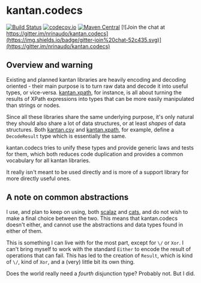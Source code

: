 # kantan.codecs

[![Build Status](https://travis-ci.org/nrinaudo/kantan.codecs.svg?branch=master)](https://travis-ci.org/nrinaudo/kantan.codecs)
[![codecov.io](http://codecov.io/github/nrinaudo/kantan.codecs/coverage.svg?branch=master)](http://codecov.io/github/nrinaudo/kantan.codecs)
[![Maven Central](https://maven-badges.herokuapp.com/maven-central/com.nrinaudo/kantan.codecs_2.11/badge.svg)](https://maven-badges.herokuapp.com/maven-central/com.nrinaudo/kantan.codecs_2.11)
[![Join the chat at https://gitter.im/nrinaudo/kantan.codecs](https://img.shields.io/badge/gitter-join%20chat-52c435.svg)](https://gitter.im/nrinaudo/kantan.codecs)


## Overview and warning
Existing and planned kantan libraries are heavily encoding and decoding oriented - their main purpose is to turn
raw data and decode it into useful types, or vice-versa. [kantan.xpath](https://github.com/nrinaudo/kantan.xpath), for
instance, is all about turning the results of XPath expressions into types that can be more easily manipulated than
strings or nodes.

Since all these libraries share the same underlying purpose, it's only natural they should also share a lot of data
structures, or at least *shapes* of data structures. Both [kantan.csv](https://github.com/nrinaudo/kantan.csv) and
[kantan.xpath](https://github.com/nrinaudo/kantan.xpath), for example, define a `DecodeResult` type which is essentially
the same.

kantan.codecs tries to unify these types and provide generic laws and tests for them, which both reduces code
duplication and provides a common vocabulary for all kantan libraries.

It really isn't meant to be used directly and is more of a support library for more directly useful ones.


## A note on common abstractions
I use, and plan to keep on using, both [scalaz](https://github.com/scalaz/scalaz) and
[cats](https://github.com/typelevel/cats), and do not wish to make a final choice between the two. This means that 
kantan.codecs doesn't either, and cannot use the abstractions and data types found in either of them.

This is something I can live with for the most part, except for `\/` or `Xor`. I can't bring myself to work with the
standard `Either` to encode the result of operations that can fail. This has led to the creation of `Result`, which is
kind of `\/`, kind of `Xor`, and a (very) little bit its own thing.
 
Does the world really need a *fourth* disjunction type? Probably not. But I did.